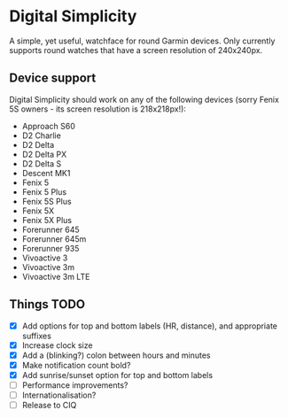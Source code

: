 # Digital Simplicity

A simple, yet useful, watchface for round Garmin devices. Only currently supports round watches that have a screen resolution of 240x240px.

## Device support

Digital Simplicity should work on any of the following devices (sorry Fenix 5S owners - its screen resolution is 218x218px!):

- Approach S60
- D2 Charlie
- D2 Delta
- D2 Delta PX
- D2 Delta S
- Descent MK1
- Fenix 5
- Fenix 5 Plus
- Fenix 5S Plus
- Fenix 5X
- Fenix 5X Plus
- Forerunner 645
- Forerunner 645m
- Forerunner 935
- Vivoactive 3
- Vivoactive 3m
- Vivoactive 3m LTE

## Things TODO

- [X] Add options for top and bottom labels (HR, distance), and appropriate suffixes
- [X] Increase clock size
- [X] Add a (blinking?) colon between hours and minutes
- [X] Make notification count bold?
- [X] Add sunrise/sunset option for top and bottom labels
- [ ] Performance improvements?
- [ ] Internationalisation?
- [ ] Release to CIQ
